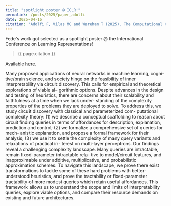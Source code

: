 ```yaml
---
title: "spotlight poster @ ICLR!"
permalink: /posts/2025/paper_adolfi
date: 2025-04-16
citation: 'Adolfi F, Vilas MG and Wareham T (2025). The Computational Complexity of Circuit Discovery for Inner Interpretability. '
---
```


Fede's work got selected as a spotlight poster @ the International Conference on Learning Representations! 
> {{ page.citation }}

Available [here](https://openreview.net/pdf?id=QogcGNXJVw).


Many proposed applications of neural networks in machine learning, cogni-
tive/brain science, and society hinge on the feasibility of inner interpretability via
circuit discovery. This calls for empirical and theoretical explorations of viable al-
gorithmic options. Despite advances in the design and testing of heuristics, there
are concerns about their scalability and faithfulness at a time when we lack under-
standing of the complexity properties of the problems they are deployed to solve.
To address this, we study circuit discovery with classical and parameterized com-
putational complexity theory: (1) we describe a conceptual scaffolding to reason
about circuit finding queries in terms of affordances for description, explanation,
prediction and control; (2) we formalize a comprehensive set of queries for mech-
anistic explanation, and propose a formal framework for their analysis; (3) we use
it to settle the complexity of many query variants and relaxations of practical in-
terest on multi-layer perceptrons. Our findings reveal a challenging complexity
landscape. Many queries are intractable, remain fixed-parameter intractable rela-
tive to model/circuit features, and inapproximable under additive, multiplicative,
and probabilistic approximation schemes. To navigate this landscape, we prove
there exist transformations to tackle some of these hard problems with better-
understood heuristics, and prove the tractability or fixed-parameter tractability of
more modest queries which retain useful affordances. This framework allows us to
understand the scope and limits of interpretability queries, explore viable options,
and compare their resource demands on existing and future architectures.